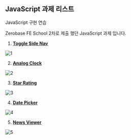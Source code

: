 ## JavaScript 과제 리스트

JavaScript 구현 연습 </br>

Zerobase FE School 2차로 제출 했던 JavaScript 과제 입니다.

01. <a href='https://github.com/jjvox/React-practice/tree/main/1.%20Bulls-and-Cows%20Game'>**Toggle Side Nav**<a> </br>

![1](https://user-images.githubusercontent.com/110772094/213623491-169890ca-14c7-4d4d-853f-b2bd356c37b9.PNG)


02. <a href='https://github.com/jjvox/React-practice/tree/main/2.%20Githubissue'>**Analog Clock**<a> </br>

![2](https://user-images.githubusercontent.com/110772094/213845762-ea516f9f-7716-4f52-9db6-584b851bf5d4.PNG)



03. <a href='https://github.com/jjvox/React-practice/tree/main/3.%20TodoList'>**Star Rating**<a> </br>

![3](https://user-images.githubusercontent.com/110772094/213921570-1bcb52ad-5dc1-44eb-98b7-96b0172275b2.PNG)



04. <a href='https://github.com/jjvox/React-practice/tree/main/4.%20Poke-Dex'>**Date Picker**<a> </br>

![4](https://user-images.githubusercontent.com/110772094/213922012-ecaa5e70-5d88-4ab8-8aa9-f3c6473f8af8.PNG)



05. <a href='https://github.com/jjvox/React-practice/tree/main/5.%20Kakao%20Map'>**News Viewer**<a> </br>

![5](https://user-images.githubusercontent.com/110772094/213922492-fabb608e-d36e-466c-9932-11063fa40ebc.PNG)


